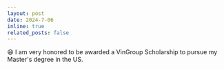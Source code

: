 ```yaml
---
layout: post
date: 2024-7-06
inline: true
related_posts: false
---
```


:smile: I am very honored to be awarded a VinGroup Scholarship to pursue my Master's degree in the US.

